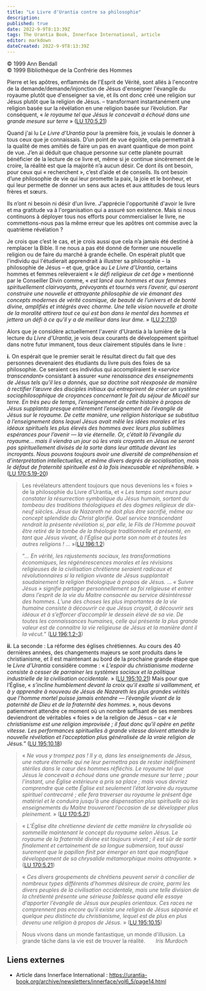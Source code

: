 ```yaml
---
title: "Le Livre d'Urantia contre sa philosophie"
description: 
published: true
date: 2022-9-9T8:13:39Z
tags: The Urantia Book, Innerface International, article
editor: markdown
dateCreated: 2022-9-9T8:13:39Z
---
```


<p class="v-card v-sheet theme--light gray lighten-3 px-2">© 1999 Ann Bendall<br>© 1999 Bibliothèque de la Confrérie des Hommes</p>


Pierre et les apôtres, enflammés de l'Esprit de Vérité, sont allés à l'encontre de la demande/demande/injonction de Jésus d'enseigner l'évangile du royaume plutôt que d'enseigner sa vie, et ils ont donc créé une religion sur Jésus plutôt que la religion de Jésus. – transformant instantanément une religion basée sur la révélation en une religion basée sur l’évolution. Par conséquent, « _le royaume tel que Jésus le concevait a échoué dans une grande mesure sur terre_ » ([LU 170:5.21](/fr/The_Urantia_Book/170#p5_21))

Quand j'ai lu _Le Livre d'Urantia_ pour la première fois, je voulais le donner à tous ceux que je connaissais. D’un point de vue égoïste, cela permettrait à la qualité de mes amitiés de faire un pas en avant quantique de mon point de vue. J’en ai déduit que chaque personne sur cette planète pourrait bénéficier de la lecture de ce livre et, même si je continue sincèrement de le croire, la réalité est que la majorité n’a aucun désir. Ce dont ils ont besoin, pour ceux qui « recherchent », c’est d’aide et de conseils. Ils ont besoin d’une philosophie de vie qui leur promette la paix, la joie et le bonheur, et qui leur permette de donner un sens aux actes et aux attitudes de tous leurs frères et sœurs.

Ils n’ont ni besoin ni désir d’un livre. J'apprécie l'opportunité d'avoir le livre et ma gratitude va à l'organisation qui a assuré son existence. Mais si nous continuons à déployer tous nos efforts pour commercialiser le livre, ne commettons-nous pas la même erreur que les apôtres ont commise avec la quatrième révélation ?

Je crois que c’est le cas, et je crois aussi que cela n’a jamais été destiné à remplacer la Bible. Il ne nous a pas été donné de former une nouvelle religion ou de faire du marché à grande échelle. On espérait plutôt que l'individu qui l'étudierait apprendrait à illustrer sa philosophie – la philosophie de Jésus – et que, grâce au _Le Livre d'Urantia_, certains hommes et femmes relèveraient « _le défi religieux de cet âge_ » mentionné par le Conseiller Divin comme, « _est lancé aux hommes et aux femmes spirituellement clairvoyants, prévoyants et tournés vers l’avenir, qui oseront construire une nouvelle et attrayante philosophie de vie émanant des concepts modernes de vérité cosmique, de beauté de l’univers et de bonté divine, amplifiés et intégrés avec charme. Une telle vision nouvelle et droite de la moralité attirera tout ce qui est bon dans le mental des hommes et jettera un défi à ce qu’il y a de meilleur dans leur âme._ » ([LU 2:7.10](/fr/The_Urantia_Book/2#p7_10))

Alors que je considère actuellement l'avenir d'Urantia à la lumière de la lecture du _Livre d'Urantia_, je vois deux courants de développement spirituel dans notre futur immanent, tous deux clairement stipulés dans le livre :

**i.** On espérait que le premier serait le résultat direct du fait que des personnes devenaient des étudiants du livre puis des foies de sa philosophie. Ce seraient ces individus qui accompliraient le «_service transcendant_» consistant à assurer «_une renaissance des enseignements de Jésus tels qu’il les a donnés, que sa doctrine soit réexposée de manière à rectifier l’œuvre des disciples initiaux qui entreprirent de créer un système sociophilosophique de croyances concernant le fait du séjour de Micaël sur terre. En très peu de temps, l’enseignement de cette histoire à propos de Jésus supplanta presque entièrement l’enseignement de l’évangile de Jésus sur le royaume. De cette manière, une religion historique se substitua à l’enseignement dans lequel Jésus avait mêlé les idées morales et les idéaux spirituels les plus élevés des hommes avec leurs plus sublimes espérances pour l’avenir — la vie éternelle. Or, c’était là l’évangile du royaume... mais il viendra un jour où les vrais croyants en Jésus ne seront pas spirituellement divisés de la sorte dans leur attitude devant les incroyants. Nous pouvons toujours avoir une diversité de compréhension et d’interprétation intellectuelles, et même divers degrés de socialisation, mais le défaut de fraternité spirituelle est à la fois inexcusable et répréhensible._ » ([LU 170:5.19-20](/fr/The_Urantia_Book/170#p5_19))

> Les révélateurs attendent toujours que nous devenions les « foies » de la philosophie du Livre d’Urantia, et « _Les temps sont murs pour constater la résurrection symbolique du Jésus humain, sortant du tombeau des traditions théologiques et des dogmes religieux de dix-neuf siècles. Jésus de Nazareth ne doit plus être sacrifié, même au concept splendide du Christ glorifié. Quel service transcendant rendrait la présente révélation si, par elle, le Fils de l’Homme pouvait être retiré de la tombe de la théologie traditionnelle et présenté, en tant que Jésus vivant, à l’Église qui porte son nom et à toutes les autres religions ! ..._ »([LU 196:1.2](/fr/The_Urantia_Book/196#p1_2))

> “_... En vérité, les rajustements sociaux, les transformations économiques, les régénérescences morales et les révisions religieuses de la civilisation chrétienne seraient radicaux et révolutionnaires si la religion vivante de Jésus supplantait soudainement la religion théologique à propos de Jésus. ... « Suivre Jésus » signifie partager personnellement sa foi religieuse et entrer dans l’esprit de la vie du Maitre consacrée au service désintéressé des hommes. L’une des choses les plus importantes de la vie humaine consiste à découvrir ce que Jésus croyait, à découvrir ses idéaux et à s’efforcer d’accomplir le dessein élevé de sa vie. De toutes les connaissances humaines, celle qui présente la plus grande valeur est de connaitre la vie religieuse de Jésus et la manière dont il la vécut._” (<a id="a50_716"></a>[LU 196:1.2-3](/fr/The_Urantia_Book/196#p1_2))

**ii.** La seconde : La réforme des églises chrétiennes. Au cours des 40 dernières années, des changements majeurs se sont produits dans le christianisme, et il est maintenant au bord de la prochaine grande étape que le _Livre d'Urantia_ considère comme : « _L’espoir du christianisme moderne consiste à cesser de parrainer les systèmes sociaux et la politique industrielle de la civilisation occidentale._ » ([LU 195:10.21](/fr/The_Urantia_Book/195#p10_21)) Mais pour que l’Église, « _s’incline humblement devant la croix qu’il exalte si vaillamment, et à y apprendre à nouveau de Jésus de Nazareth les plus grandes vérités que l’homme mortel puisse jamais entendre — l’évangile vivant de la paternité de Dieu et de la fraternité des hommes._ », nous devons patiemment attendre ce moment où un nombre suffisant de ses membres deviendront de véritables « foies » de la religion de Jésus – car « _le christianisme est une religion improvisée ; il faut donc qu’il opère en petite vitesse. Les performances spirituelles à grande vitesse doivent attendre la nouvelle révélation et l’acceptation plus généralisée de la vraie religion de Jésus._” ([LU 195:10.18](/fr/The_Urantia_Book/195#p10_18))

> « _Ne vous y trompez pas ! Il y a, dans les enseignements de Jésus, une nature éternelle qui ne leur permettra pas de rester indéfiniment stériles dans le cœur des hommes réfléchis. Le royaume tel que Jésus le concevait a échoué dans une grande mesure sur terre ; pour l’instant, une Église extérieure a pris sa place ; mais vous devriez comprendre que cette Église est seulement l’état larvaire du royaume spirituel contrecarré ; elle fera traverser au royaume le présent âge matériel et le conduira jusqu’à une dispensation plus spirituelle où les enseignements du Maitre trouveront l’occasion de se développer plus pleinement._ » ([LU 170:5.21](/fr/The_Urantia_Book/170#p5_21))

> « _L’Église dite chrétienne devient de cette manière la chrysalide où sommeille maintenant le concept du royaume selon Jésus. Le royaume de la fraternité divine est toujours vivant ; il est sûr de sortir finalement et certainement de sa longue submersion, tout aussi surement que le papillon finit par émerger en tant que magnifique développement de sa chrysalide métamorphique moins attrayante._ » ([LU 170:5.21](/fr/The_Urantia_Book/170#p5_21))

> « _Ces divers groupements de chrétiens peuvent servir à concilier de nombreux types différents d’hommes désireux de croire, parmi les divers peuples de la civilisation occidentale, mais une telle division de la chrétienté présente une sérieuse faiblesse quand elle essaye d’apporter l’évangile de Jésus aux peuples orientaux. Ces races ne comprennent pas encore qu’il existe une *religion de Jésus* séparée et quelque peu distincte du christianisme, lequel est de plus en plus devenu une *religion à propos de Jésus.*_ » ([LU 195:10.15](/fr/The_Urantia_Book/195#p10_15))

> Nous vivons dans un monde fantastique, un monde d'illusion. La grande tâche dans la vie est de trouver la réalité.
> &nbsp; &nbsp; &nbsp; _Iris Murdoch_

## Liens externes

- Article dans Innerface International : https://urantia-book.org/archive/newsletters/innerface/vol6_5/page14.html




